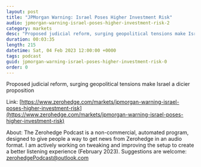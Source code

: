```yaml
---
layout: post
title: "JPMorgan Warning: Israel Poses Higher Investment Risk"
audio: jpmorgan-warning-israel-poses-higher-investment-risk-2
category: markets
desc: "Proposed judicial reform, surging geopolitical tensions make Israel a dicier proposition"
duration: 00:03:35
length: 215
datetime: Sat, 04 Feb 2023 12:00:00 +0000
tags: podcast
guid: jpmorgan-warning-israel-poses-higher-investment-risk-0
order: 0
---
```

Proposed judicial reform, surging geopolitical tensions make Israel a dicier proposition

Link: [https://www.zerohedge.com/markets/jpmorgan-warning-israel-poses-higher-investment-risk](https://www.zerohedge.com/markets/jpmorgan-warning-israel-poses-higher-investment-risk)

About: The Zerohedge Podcast is a non-commercial, automated program, designed to give people a way to get news from Zerohedge in an audio format.  I am actively working on tweaking and improving the setup to create a better listening experience (February 2023).  Suggestions are welcome: [zerohedgePodcast@outlook.com](mailto:zerohedgePodcast@outlook.com)